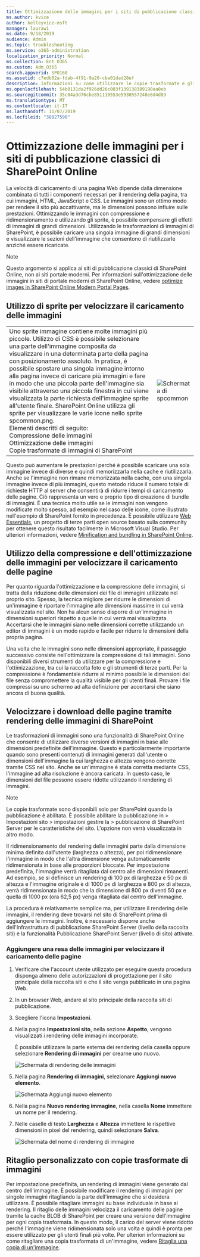 ```yaml
---
title: Ottimizzazione delle immagini per i siti di pubblicazione classici di SharePoint Online
ms.author: kvice
author: kelleyvice-msft
manager: laurawi
ms.date: 9/18/2019
audience: Admin
ms.topic: troubleshooting
ms.service: o365-administration
localization_priority: Normal
ms.collection: Ent_O365
ms.custom: Adm_O365
search.appverid: SPO160
ms.assetid: c7edb02a-fdab-4f91-9a20-cba01dad28ef
description: Informazioni su come utilizzare le copie trasformate e gli sprite per migliorare le prestazioni dell'immagine sui siti di pubblicazione classici di SharePoint Online.
ms.openlocfilehash: 54b0131da2f926dd26c003f139138389190aa0eb
ms.sourcegitcommit: 35c04a3d76cbe851110553e5930557248e8d4d89
ms.translationtype: MT
ms.contentlocale: it-IT
ms.lasthandoff: 11/07/2019
ms.locfileid: "38027590"
---
```

# <a name="image-optimization-for-sharepoint-online-classic-publishing-sites"></a>Ottimizzazione delle immagini per i siti di pubblicazione classici di SharePoint Online

La velocità di caricamento di una pagina Web dipende dalla dimensione combinata di tutti i componenti necessari per il rendering della pagina, tra cui immagini, HTML, JavaScript e CSS. Le immagini sono un ottimo modo per rendere il sito più accattivante, ma le dimensioni possono influire sulle prestazioni. Ottimizzando le immagini con compressione e ridimensionamento e utilizzando gli sprite, è possibile compensare gli effetti di immagini di grandi dimensioni. Utilizzando le trasformazioni di immagini di SharePoint, è possibile caricare una singola immagine di grandi dimensioni e visualizzare le sezioni dell'immagine che consentono di riutilizzarle anziché essere ricaricate.

>[!NOTE]
>Questo argomento si applica ai siti di pubblicazione classici di SharePoint Online, non ai siti portale moderni. Per informazioni sull'ottimizzazione delle immagini in siti di portale moderni di SharePoint Online, vedere [optimize images in SharePoint Online Modern Portal Pages](modern-image-optimization.md).
  
## <a name="using-sprites-to-speed-up-image-loading"></a>Utilizzo di sprite per velocizzare il caricamento delle immagini

|||
|:-----|:-----|
| Uno sprite immagine contiene molte immagini più piccole. Utilizzo di CSS è possibile selezionare una parte dell'immagine composita da visualizzare in una determinata parte della pagina con posizionamento assoluto. In pratica, è possibile spostare una singola immagine intorno alla pagina invece di caricare più immagini e fare in modo che una piccola parte dell'immagine sia visibile attraverso una piccola finestra in cui viene visualizzata la parte richiesta dell'immagine sprite all'utente finale. SharePoint Online utilizza gli sprite per visualizzare le varie icone nello sprite spcommon.png.  <br/>  Elementi descritti di seguito:  <br/>  Compressione delle immagini  <br/>  Ottimizzazione delle immagini  <br/>  Copie trasformate di immagini di SharePoint  <br/> |![Schermata di spcommon](media/cc5cdee1-8e54-4537-9a8a-8854f4ee849f.png)|
   
Questo può aumentare le prestazioni perché è possibile scaricare una sola immagine invece di diverse e quindi memorizzarla nella cache e riutilizzarla. Anche se l'immagine non rimane memorizzata nella cache, con una singola immagine invece di più immagini, questo metodo riduce il numero totale di richieste HTTP al server che consentirà di ridurre i tempi di caricamento delle pagine. Ciò rappresenta un vero e proprio tipo di creazione di bundle di immagini. È una tecnica molto utile se le immagini non vengono modificate molto spesso, ad esempio nel caso delle icone, come illustrato nell'esempio di SharePoint fornito in precedenza. È possibile utilizzare [Web Essentials](https://vswebessentials.com/), un progetto di terze parti open source basato sulla community per ottenere questo risultato facilmente in Microsoft Visual Studio. Per ulteriori informazioni, vedere [Minification and bundling in SharePoint Online](https://go.microsoft.com/fwlink/?LinkId=708698).
  
## <a name="using-image-compression-and-optimization-to-speed-up-page-loading"></a>Utilizzo della compressione e dell'ottimizzazione delle immagini per velocizzare il caricamento delle pagine

Per quanto riguarda l'ottimizzazione e la compressione delle immagini, si tratta della riduzione delle dimensioni dei file di immagini utilizzate nel proprio sito. Spesso, la tecnica migliore per ridurre le dimensioni di un'immagine è riportare l'immagine alle dimensioni massime in cui verrà visualizzata nel sito. Non ha alcun senso disporre di un'immagine in dimensioni superiori rispetto a quelle in cui verrà mai visualizzata. Accertarsi che le immagini siano nelle dimensioni corrette utilizzando un editor di immagini è un modo rapido e facile per ridurre le dimensioni della propria pagina.
  
Una volta che le immagini sono nelle dimensioni appropriate, il passaggio successivo consiste nell'ottimizzare la compressione di tali immagini. Sono disponibili diversi strumenti da utilizzare per la compressione e l'ottimizzazione, tra cui la raccolta foto e gli strumenti di terze parti. Per la compressione è fondamentale ridurre al minimo possibile le dimensioni del file senza compromettere la qualità visibile per gli utenti finali. Provare i file compressi su uno schermo ad alta definizione per accertarsi che siano ancora di buona qualità.
  
## <a name="speed-up-page-downloads-by-using-sharepoint-image-renditions"></a>Velocizzare i download delle pagine tramite rendering delle immagini di SharePoint

Le trasformazioni di immagini sono una funzionalità di SharePoint Online che consente di utilizzare diverse versioni di immagini in base alle dimensioni predefinite dell'immagine. Questo è particolarmente importante quando sono presenti contenuti di immagini generati dall'utente o dimensioni dell'immagine la cui larghezza e altezza vengono corrette tramite CSS nel sito. Anche se un'immagine è stata corretta mediante CSS, l'immagine ad alta risoluzione è ancora caricata. In questo caso, le dimensioni del file possono essere ridotte utilizzando il rendering di immagini.
  
> [!NOTE]
> Le copie trasformate sono disponibili solo per SharePoint quando la pubblicazione è abilitata. È possibile abilitare la pubblicazione in \> Impostazioni sito \> impostazioni gestire la \> pubblicazione di SharePoint Server per le caratteristiche del sito. L'opzione non verrà visualizzata in altro modo.
  
Il ridimensionamento del rendering delle immagini parte dalla dimensione minima definita dall'utente (larghezza o altezza), per poi ridimensionare l'immagine in modo che l'altra dimensione venga automaticamente ridimensionata in base alle proporzioni bloccate. Per impostazione predefinita, l'immagine verrà ritagliata dal centro alle dimensioni rimanenti. Ad esempio, se si definisce un rendering di 100 px di larghezza e 50 px di altezza e l'immagine originale è di 1000 px di larghezza e 800 px di altezza, verrà ridimensionata in modo che la dimensione di 800 px diventi 50 px e quella di 1000 px (ora 62,5 px) venga ritagliata dal centro dell'immagine.
  
La procedura è relativamente semplice ma, per utilizzare il rendering delle immagini, il rendering deve trovarsi nel sito di SharePoint prima di aggiungere le immagini. Inoltre, è necessario disporre anche dell'Infrastruttura di pubblicazione SharePoint Server (livello della raccolta siti) e la funzionalità Pubblicazione SharePoint Server (livello di sito) attivate.
  
### <a name="add-an-image-rendition-to-speed-up-page-loading"></a>Aggiungere una resa delle immagini per velocizzare il caricamento delle pagine
  
1. Verificare che l'account utente utilizzato per eseguire questa procedura disponga almeno delle autorizzazioni di progettazione per il sito principale della raccolta siti e che il sito venga pubblicato in una pagina Web.

2. In un browser Web, andare al sito principale della raccolta siti di pubblicazione.

3. Scegliere l'icona **Impostazioni**.

4. Nella pagina **Impostazioni sito**, nella sezione **Aspetto**, vengono visualizzati i rendering delle immagini incorporate.

    È possibile utilizzare la parte esterna dei rendering della casella oppure selezionare **Rendering di immagini** per crearne uno nuovo.

    ![Schermata di rendering delle immagini](media/eaae0d53-657d-47ef-b687-65c5167eae4d.PNG)
  
5. Nella pagina **Rendering di immagini**, selezionare **Aggiungi nuovo elemento**.

    ![Schermata Aggiungi nuovo elemento](media/8cede22e-52bf-4d9d-99cb-162f2f6ce92b.PNG)
  
6. Nella pagina **Nuovo rendering immagine**, nella casella **Nome** immettere un nome per il rendering.

7. Nelle caselle di testo **Larghezza** e **Altezza** immettere le rispettive dimensioni in pixel del rendering, quindi selezionare **Salva**.

    ![Schermata del nome di rendering di immagine](media/5a6119ed-c163-40df-a4db-ec629d15607d.PNG)
  
## <a name="custom-cropping-with-image-renditions"></a>Ritaglio personalizzato con copie trasformate di immagini

Per impostazione predefinita, un rendering di immagini viene generato dal centro dell'immagine. È possibile modificare il rendering di immagini per singole immagini ritagliando la parte dell'immagine che si desidera utilizzare. È possibile ritagliare immagini su base individuale in base al rendering. Il ritaglio delle immagini velocizza il caricamento delle pagine tramite la cache BLOB di SharePoint per creare una versione dell'immagine per ogni copia trasformata. In questo modo, il carico del server viene ridotto perché l'immagine viene ridimensionata solo una volta e quindi è pronta per essere utilizzato per gli utenti finali più volte. Per ulteriori informazioni su come ritagliare una copia trasformata di un'immagine, vedere [Ritaglia una copia di un'immagine](https://go.microsoft.com/fwlink/p/?LinkId=525626).
  


